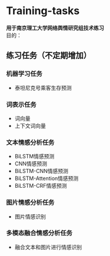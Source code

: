 # Training-tasks
**用于南京理工大学网络舆情研究组技术练习**  
目的：
## 练习任务（不定期增加）
### 机器学习任务
* 泰坦尼克号乘客生存预测  
### 词表示任务
* 词向量  
* 上下文词向量
### 文本情感分析任务
* BiLSTM情感预测  
* CNN情感预测    
* BiLSTM-CNN情感预测  
* BiLSTM-Attention情感预测  
* BiLSTM-CRF情感预测
### 图片情感分析任务
* 图片情感识别  
### 多模态融合情感分析任务
* 融合文本和图片进行情感识别
